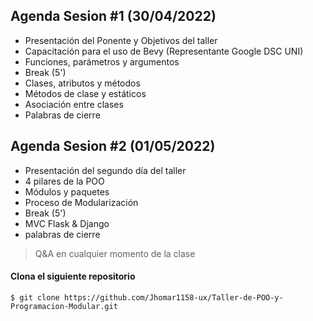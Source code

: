 
## Agenda Sesion #1 (30/04/2022)

- Presentación del Ponente y Objetivos del taller
- Capacitación para el uso de Bevy (Representante Google DSC UNI)
- Funciones, parámetros y argumentos
- Break (5')
- Clases, atributos y métodos
- Métodos de clase y estáticos
- Asociación entre clases
- Palabras de cierre

## Agenda Sesion #2 (01/05/2022)

- Presentación del segundo día del taller
- 4 pilares de la POO
- Módulos y paquetes
- Proceso de Modularización
- Break (5')
- MVC Flask & Django
- palabras de cierre

> Q&A en cualquier momento de la clase

#### Clona el siguiente repositorio

`$ git clone https://github.com/Jhomar1158-ux/Taller-de-POO-y-Programacion-Modular.git`
